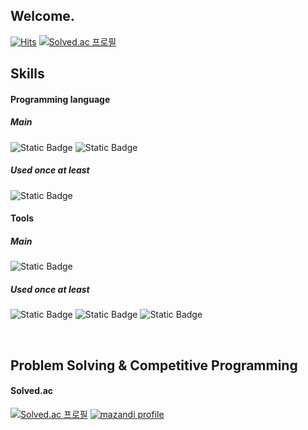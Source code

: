 ## Welcome.
[![Hits](https://hits.seeyoufarm.com/api/count/incr/badge.svg?url=https%3A%2F%2Fgithub.com%2FSadorn&count_bg=%23C873E7&title_bg=%236238B6&icon=godotengine.svg&icon_color=%23E4B7B7&title=hits&edge_flat=false)](https://hits.seeyoufarm.com)
[![Solved.ac 프로필](http://mazassumnida.wtf/api/mini/generate_badge?boj=sadorn)](https://solved.ac/sadorn) <br>

## Skills

#### Programming language
##### Main
![Static Badge](https://img.shields.io/badge/Python-blue?style=flat-square&logo=python&logoColor=white)
![Static Badge](https://img.shields.io/badge/Java-orange?style=flat-square&logoColor=white)
<br>

##### Used once at least
![Static Badge](https://img.shields.io/badge/GDscript-blue?style=flat-square&logo=Godot%20Engine&logoColor=white)
<br>

#### Tools
##### Main
![Static Badge](https://img.shields.io/badge/VS%20code-purple?style=flat-square&logo=Visual%20Studio%20Code&logoColor=white)
<br>
##### Used once at least
![Static Badge](https://img.shields.io/badge/Godot%20Engine-blue?style=flat-square&logo=Godot%20Engine&logoColor=white)
![Static Badge](https://img.shields.io/badge/GitHub-black?style=flat-square&logo=GitHub&logoColor=white)
![Static Badge](https://img.shields.io/badge/Git-red?style=flat-square&logo=Git&logoColor=white)
<br>

<br>

## Problem Solving & Competitive Programming
#### Solved.ac
[![Solved.ac 프로필](http://mazassumnida.wtf/api/v2/generate_badge?boj=sadorn)](https://solved.ac/sadorn)
[![mazandi profile](http://mazandi.herokuapp.com/api?handle=sadorn&theme=warm)](https://solved.ac/sadorn) <br>

